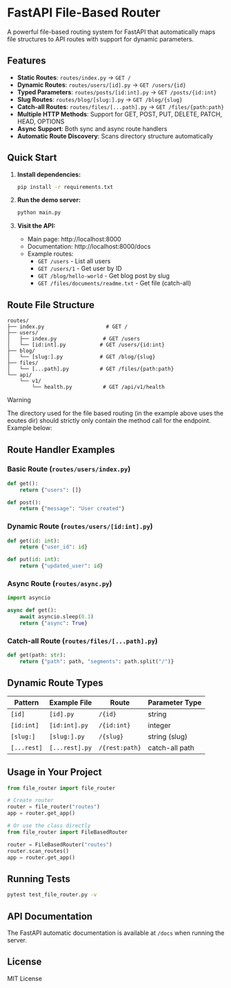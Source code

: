 # FastAPI File-Based Router

A powerful file-based routing system for FastAPI that automatically maps file structures to API routes with support for dynamic parameters.

## Features

- **Static Routes**: `routes/index.py` → `GET /`
- **Dynamic Routes**: `routes/users/[id].py` → `GET /users/{id}`
- **Typed Parameters**: `routes/posts/[id:int].py` → `GET /posts/{id:int}`
- **Slug Routes**: `routes/blog/[slug:].py` → `GET /blog/{slug}`
- **Catch-all Routes**: `routes/files/[...path].py` → `GET /files/{path:path}`
- **Multiple HTTP Methods**: Support for GET, POST, PUT, DELETE, PATCH, HEAD, OPTIONS
- **Async Support**: Both sync and async route handlers
- **Automatic Route Discovery**: Scans directory structure automatically

## Quick Start

1. **Install dependencies:**
   ```bash
   pip install -r requirements.txt
   ```

2. **Run the demo server:**
   ```bash
   python main.py
   ```

3. **Visit the API:**
   - Main page: http://localhost:8000
   - Documentation: http://localhost:8000/docs
   - Example routes:
     - `GET /users` - List all users
     - `GET /users/1` - Get user by ID
     - `GET /blog/hello-world` - Get blog post by slug
     - `GET /files/documents/readme.txt` - Get file (catch-all)

## Route File Structure

```
routes/
├── index.py                    # GET /
├── users/
│   ├── index.py               # GET /users
│   └── [id:int].py           # GET /users/{id:int}
├── blog/
│   └── [slug:].py            # GET /blog/{slug}
├── files/
│   └── [...path].py          # GET /files/{path:path}
└── api/
    └── v1/
        └── health.py          # GET /api/v1/health
```

> [!WARNING]
> The directory used for the file based routing (in the example above uses the eoutes dir) should strictly only contain the method call for the endpoint.
> Example below:

## Route Handler Examples

### Basic Route (`routes/users/index.py`)
```python
def get():
    return {"users": []}

def post():
    return {"message": "User created"}
```

### Dynamic Route (`routes/users/[id:int].py`)
```python
def get(id: int):
    return {"user_id": id}

def put(id: int):
    return {"updated_user": id}
```

### Async Route (`routes/async.py`)
```python
import asyncio

async def get():
    await asyncio.sleep(0.1)
    return {"async": True}
```

### Catch-all Route (`routes/files/[...path].py`)
```python
def get(path: str):
    return {"path": path, "segments": path.split("/")}
```

## Dynamic Route Types

| Pattern | Example File | Route | Parameter Type |
|---------|-------------|-------|----------------|
| `[id]` | `[id].py` | `/{id}` | string |
| `[id:int]` | `[id:int].py` | `/{id:int}` | integer |
| `[slug:]` | `[slug:].py` | `/{slug}` | string (slug) |
| `[...rest]` | `[...rest].py` | `/{rest:path}` | catch-all path |

## Usage in Your Project

```python
from file_router import file_router

# Create router
router = file_router("routes")
app = router.get_app()

# Or use the class directly
from file_router import FileBasedRouter

router = FileBasedRouter("routes")
router.scan_routes()
app = router.get_app()
```

## Running Tests

```bash
pytest test_file_router.py -v
```

## API Documentation

The FastAPI automatic documentation is available at `/docs` when running the server.

## License

MIT License